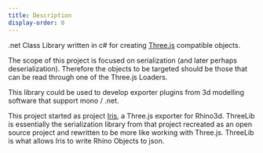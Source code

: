 ```yaml
---
title: Description
display-order: 0
---
```

.net Class Library written in c# for creating [Three.js](https://threejs.org/) compatible objects.

The scope of this project is focused on serialization (and later perhaps deserialization). Therefore the objects to be targeted should be those that can be read through one of the Three.js Loaders.

This library could be used to develop exporter plugins from 3d modelling software that support mono / .net.

This project started as project [Iris](http://mcneel.github.io/Iris/), a Three.js exporter for Rhino3d. ThreeLib is essentially the serialization library from that project recreated as an open source project and rewritten to be more like working with Three.js. ThreeLib is what allows Iris to write Rhino Objects to json.
